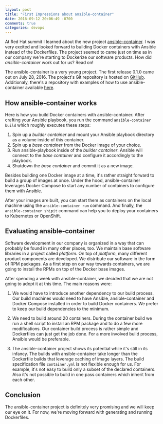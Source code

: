 ```yaml
---
layout: post
title: "First Impressions about ansible-container"
date: 2016-09-12 20:06:49 -0700
comments: true
categories: devops
---
```


At Red Hat summit I learned about the new project [ansible-container](https://www.ansible.com/ansible-container). I was very excited and looked forward to building Docker containers with Ansible instead of the Dockerfiles. The project seemed to came just on time as in our company we're starting to Dockerize our software products. How did *ansible-container* work out for us? Read on!

<!-- more -->

The ansible-container is a very young project. The first release 0.1.0 came out on July 28, 2016. The project's Git repository is hosted on [GitHub](https://github.com/ansible/ansible-container). Additionaly, there's a repository with examples of how to use ansible-container available [here](https://github.com/ansible/ansible-container-examples).

## How ansible-container works

Here is how you build Docker containers with ansible-container. After crafting your Ansible playbook, you run the command `ansible-container build` which roughly executes these steps:

1. Spin up a *builder container* and mount your Ansible playbook directory as a volume inside of this container.
2. Spin up a *base container* from the Docker image of your choice.
3. Run ansible-playbook inside of the *builder container*. Ansible will connect to the *base container* and configure it accordingly to the playbook.
4. Shutdown the *base container* and commit it as a new image.

Besides building one Docker image at a time, it's rather straight forward to build a group of images at once. Under the hood, ansible-container leverages Docker Compose to start any number of containers to configure them with Ansible.

After your images are built, you can start them as containers on the local machine using the `ansible-container run` command. And finally, the `ansible-container shipit` command can help you to deploy your containers to Kubernetes or OpenShift.

## Evaluating ansible-container

Software development in our company is organized in a way that can probably be found in many other places, too. We maintain base software libraries in a project called *platform*. On top of *platform*, many different product components are developed. We distribute our software in the form of RPM packages. As a first step on our way towards containers, we are going to install the RPMs on top of the Docker base images.

After spending a week with ansible-container, we decided that we are not going to adopt it at this time. The main reasons were:

1. We would have to introduce another dependency to our build process. Our build machines would need to have Ansible, ansible-container and Docker Compose installed in order to build Docker containers. We prefer to keep our build dependencies to the minimum.

2. We need to build around 20 containers. During the container build we run a shell script to install an RPM package and to do a few more modifications. Our container build process is rather simple and Dockerfiles can just get the job done. For a more involved build process, Ansible would be preferable.

3. The ansible-container project shows its potential while it's still in its infancy. The builds with ansible-container take longer than the Dockerfile builds that leverage caching of image layers. The build specification file `container.yml` is not flexible enough for us. For example, it's not easy to build only a subset of the declared containers. Also it's not possible to build in one pass containers which inherit from each other.

## Conclusion

The ansible-container project is definitely very promising and we will keep our eye on it. For now, we're moving forward with generating and running Dockerfiles.
